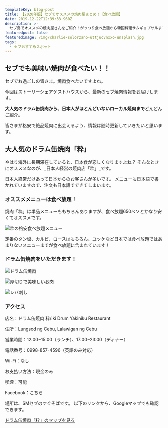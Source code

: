 ```yaml
---
templateKey: blog-post
title: 【2020年版】セブでオススメの焼肉屋まとめ！【食べ放題】
date: 2019-12-22T12:39:33.960Z
description: >-
  セブ島でオススメの焼肉屋さんをご紹介！がっつり食べ放題から韓国料理サムギョプサルまで、格安で満腹になりたい皆さまにお教えします！人気のドラム缶焼肉「粋」や「若松」などからローカル店まで完全網羅。
featuredpost: false
featuredimage: /img/charlie-solorzano-uttjucvnxxo-unsplash.jpg
tags:
  - セブおすすめスポット
---
```

## セブでも美味い焼肉が食べたい！！

セブでお過ごしの皆さま。焼肉食べたいですよね。

今回はストーリーシェアゲストハウスから、最新のセブ焼肉情報をお届けします。

**大人気のドラム缶焼肉から、日本人がほとんどいないローカル焼肉まで**どんどんご紹介。

皆さまが格安で絶品焼肉に出会えるよう、情報は随時更新していきたいと思います。

## 大人気のドラム缶焼肉「粋」

やはり海外に長期滞在していると、日本食が恋しくなりますよね？
そんなときにオススメなのが、_日本人経営の焼肉店「粋」_です。

日本人経営だけあって日本からのお客さんが多いです。
メニューも日本語で書かれていますので、注文も日本語でできてしまいます。

### オススメメニューは食べ放題！

焼肉「粋」は単品メニューももちろんありますが、食べ放題650ペソとかなり安くてオススメです。

![粋の格安食べ放題メニュー](/img/iki-alleatyoucan.jpg)

定番のタン塩、カルビ、ロースはもちろん、ユッケなど日本では食べ放題ではあまりないメニューまでが食べ放題に含まれています！


### ドラム缶焼肉をいただきます！


![ドラム缶焼肉](/img/yakiniku-iki01.jpg "ドラム缶焼肉をいただきます")



![厚切りで美味しいお肉](/img/yakiniku-iki03.jpg "厚切りなのに格安")



![レバ刺し](/img/yakiniku-iki02.jpg "日本では禁止になったレバ刺しも！")



### アクセス

店名：ドラム缶焼肉 粋/Iki Drum Yakiniku Restaurant

住所：Lungsod ng Cebu, Lalawigan ng Cebu

営業時間：12:00\~15:00（ランチ）、17:00\~23:00（ディナー）

電話番号：0998-857-4596（英語のみ対応）

Wi-Fi：なし

お支払い方法：現金のみ

喫煙：可能

Facebook：こちら

場所は、SMセブのすぐそばです。
以下のリンクから、Googleマップでも確認できます。

[ドラム缶焼肉「粋」のマップを見る](https://goo.gl/maps/Y5pWyWa78Ea9LXNx6)
